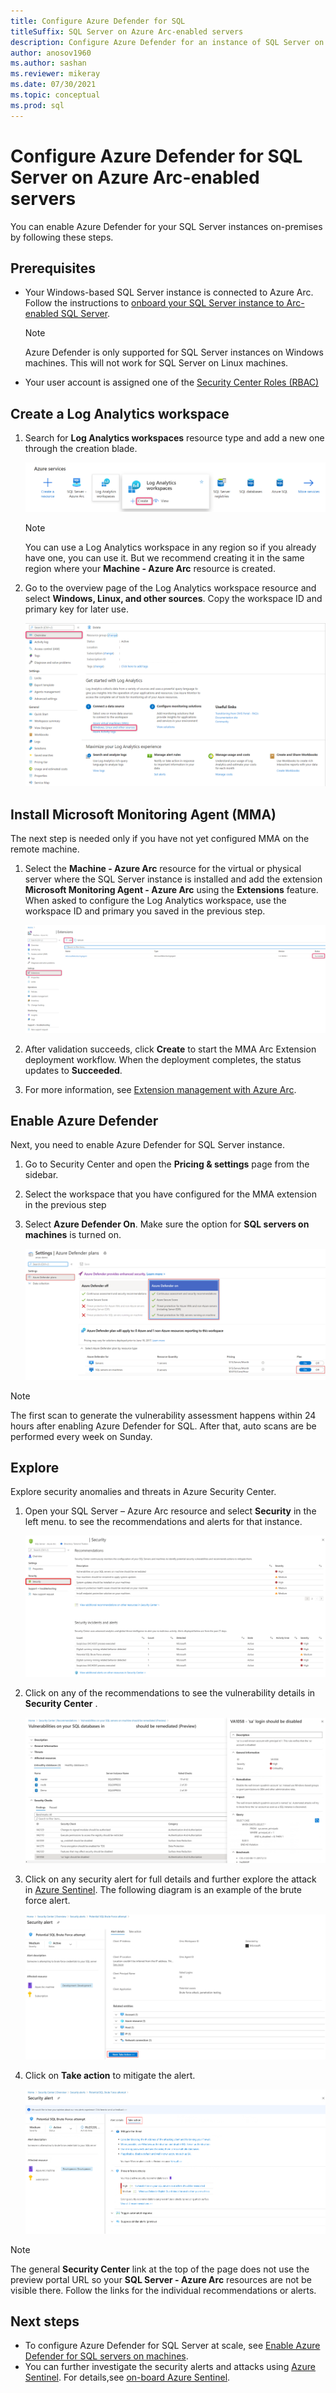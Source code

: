 ```yaml
---
title: Configure Azure Defender for SQL
titleSuffix: SQL Server on Azure Arc-enabled servers
description: Configure Azure Defender for an instance of SQL Server on Azure Arc-enabled servers.
author: anosov1960
ms.author: sashan 
ms.reviewer: mikeray
ms.date: 07/30/2021
ms.topic: conceptual
ms.prod: sql
---
```

# Configure Azure Defender for SQL Server on Azure Arc-enabled servers

You can enable Azure Defender for your SQL Server instances on-premises by following these steps.

## Prerequisites

* Your Windows-based SQL Server instance is connected to Azure Arc. Follow the instructions to [onboard your SQL Server instance to  Arc-enabled SQL Server](connect.md).

   > [!NOTE]
   > Azure Defender is only supported for SQL Server instances on Windows machines. This will not work for SQL Server on Linux machines.

* Your user account is assigned one of the [Security Center Roles (RBAC)](/azure/security-center/security-center-permissions)

## Create a Log Analytics workspace

1. Search for __Log Analytics workspaces__ resource type and add a new one through the creation blade.

   ![Create new workspace](media/configure-advanced-data-security/create-new-log-analytics-workspace.png)

   > [!NOTE]
   > You can use a Log Analytics workspace in any region so if you already have one, you can use it. But we recommend creating it in the same region where your __Machine - Azure Arc__ resource is created.

1. Go to the overview page of the Log Analytics workspace resource and select **Windows, Linux, and other sources**. Copy the workspace ID and primary key for later use.

   ![Log analytics workspace blade](media/configure-advanced-data-security/log-analytics-workspace-blade.png)

## Install Microsoft Monitoring Agent (MMA)

The next step is needed only if you have not yet configured MMA on the remote machine.

1. Select the __Machine - Azure Arc__ resource for the virtual or physical server where the SQL Server instance is installed and add the extension __Microsoft Monitoring Agent - Azure Arc__ using the  **Extensions** feature. When asked to configure the Log Analytics workspace, use the workspace ID and primary you saved in the previous step.

   ![Install MMA](media/configure-advanced-data-security/install-mma-extension.png)

1. After validation succeeds, click **Create** to start the MMA Arc Extension deployment workflow. When the deployment completes, the status updates to **Succeeded**.

1. For more information, see [Extension management with Azure Arc](/azure/azure-arc/servers/manage-vm-extensions).

## Enable Azure Defender

Next, you need to enable Azure Defender for SQL Server instance.

1. Go to Security Center and open the **Pricing & settings** page from the sidebar.

1. Select the workspace that you have configured for the MMA extension in the previous step

1. Select **Azure Defender On**. Make sure the option for **SQL servers on machines** is turned on.

   ![Upgrade workspace](media/configure-advanced-data-security/enable-azure-defender.png)

 > [!NOTE]
   > The first scan to generate the vulnerability assessment happens within 24 hours after enabling Azure Defender for SQL. After that, auto scans are be performed every week on Sunday.

## Explore

Explore security anomalies and threats in Azure Security Center.

1. Open your SQL Server – Azure Arc resource and select **Security** in the left menu. to see the recommendations and alerts for that instance.

   ![Select security heading](media/configure-advanced-data-security/security-heading-sql-server-arc.png)

1. Click on any of the recommendations to see the vulnerability details in __Security Center__ .

   ![Vulnerability report](media/configure-advanced-data-security/vulnerabilities-report.png)

1. Click on any security alert for full details and further explore the attack in [Azure Sentinel](/azure/sentinel/overview). The following diagram is an example of the brute force alert.

   ![Brute force alert](media/configure-advanced-data-security/brute-force-alert.png)

1. Click on **Take action** to mitigate the alert.

   ![Alert mitigation](media/configure-advanced-data-security/brute-force-alert-mitigation.png)

> [!NOTE]
> The general __Security Center__ link at the top of the page does not use the preview portal URL so your __SQL Server - Azure Arc__ resources are not be visible there. Follow the links for the individual recommendations or alerts.

## Next steps

* To configure Azure Defender for SQL Server at scale, see [Enable Azure Defender for SQL servers on machines](/azure/security-center/defender-for-sql-usage).
* You can further investigate the security alerts and attacks using [Azure Sentinel](/azure/sentinel/overview). For details,see [on-board Azure Sentinel](/azure/sentinel/connect-data-sources).
